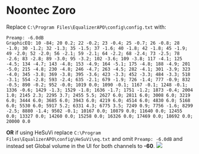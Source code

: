 # Noontec Zoro
Replace `C:\Program Files\EqualizerAPO\config\config.txt` with:
```
Preamp: -6.0dB
GraphicEQ: 10 -84; 20 0.2; 22 -0.2; 23 -0.4; 25 -0.7; 26 -0.8; 28 -1.0; 30 -1.2; 32 -1.3; 35 -1.5; 37 -1.6; 40 -1.8; 42 -1.8; 45 -1.9; 49 -2.0; 52 -2.0; 56 -2.1; 59 -2.1; 64 -2.2; 68 -2.4; 73 -2.5; 78 -2.6; 83 -2.8; 89 -3.0; 95 -3.2; 102 -3.6; 109 -3.8; 117 -4.1; 125 -4.5; 134 -4.7; 143 -4.8; 153 -4.9; 164 -5.1; 175 -4.8; 188 -4.9; 201 -5.0; 215 -4.8; 230 -4.8; 246 -4.7; 263 -4.5; 282 -4.1; 301 -3.9; 323 -4.0; 345 -3.8; 369 -3.8; 395 -3.6; 423 -3.3; 452 -3.3; 484 -3.3; 518 -3.1; 554 -2.8; 593 -2.4; 635 -2.1; 679 -1.9; 726 -1.4; 777 -0.9; 832 -0.5; 890 -0.2; 952 -0.0; 1019 0.0; 1090 -0.1; 1167 -0.1; 1248 -0.1; 1336 -0.6; 1429 -1.3; 1529 -1.8; 1636 -1.7; 1751 -1.2; 1873 -0.4; 2004 1.0; 2145 2.3; 2295 3.7; 2455 5.5; 2627 6.0; 2811 6.0; 3008 6.0; 3219 6.0; 3444 6.0; 3685 6.0; 3943 6.0; 4219 6.0; 4514 6.0; 4830 6.0; 5168 6.0; 5530 6.0; 5917 5.2; 6331 4.3; 6775 3.5; 7249 0.9; 7756 -1.6; 8299 -2.5; 8880 -1.4; 9502 -0.1; 10167 0.0; 10879 0.0; 11640 0.0; 12455 0.0; 13327 0.0; 14260 0.0; 15258 0.0; 16326 0.0; 17469 0.0; 18692 0.0; 20000 0.0
```
**OR** if using HeSuVi replace `C:\Program Files\EqualizerAPO\config\HeSuVi\eq.txt` and omit `Preamp: -6.0dB` and instead set Global volume in the UI for both channels to **-60**.
![](https://raw.githubusercontent.com/jaakkopasanen/AutoEq/master/results/SBAF-Serious/innerfidelity/onear/Noontec%20Zoro/Noontec%20Zoro.png)